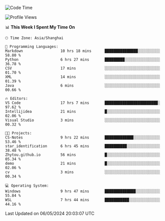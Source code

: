 <!--START_SECTION:waka-->
![Code Time](http://img.shields.io/badge/Code%20Time-1%2C668%20hrs%2020%20mins-blue)

![Profile Views](http://img.shields.io/badge/Profile%20Views-3-blue)

📊 **This Week I Spent My Time On** 

```text
🕑︎ Time Zone: Asia/Shanghai

💬 Programming Languages: 
Markdown                 10 hrs 18 mins      ███████████████░░░░░░░░░░   58.80 % 
Python                   6 hrs 27 mins       █████████░░░░░░░░░░░░░░░░   36.78 % 
CSV                      17 mins             ░░░░░░░░░░░░░░░░░░░░░░░░░   01.70 % 
XML                      14 mins             ░░░░░░░░░░░░░░░░░░░░░░░░░   01.39 % 
Java                     6 mins              ░░░░░░░░░░░░░░░░░░░░░░░░░   00.66 % 

🔥 Editors: 
VS Code                  17 hrs 7 mins       ████████████████████████░   97.62 % 
Intellijidea             21 mins             █░░░░░░░░░░░░░░░░░░░░░░░░   02.06 % 
Visual Studio            3 mins              ░░░░░░░░░░░░░░░░░░░░░░░░░   00.32 % 

🐱‍💻 Projects: 
CS-Notes                 9 hrs 22 mins       █████████████░░░░░░░░░░░░   53.46 % 
star_identification      6 hrs 45 mins       ██████████░░░░░░░░░░░░░░░   38.48 % 
Zhytou.github.io         56 mins             █░░░░░░░░░░░░░░░░░░░░░░░░   05.34 % 
demo                     21 mins             █░░░░░░░░░░░░░░░░░░░░░░░░   02.06 % 
cv                       3 mins              ░░░░░░░░░░░░░░░░░░░░░░░░░   00.34 % 

💻 Operating System: 
Windows                  9 hrs 47 mins       ██████████████░░░░░░░░░░░   55.84 % 
WSL                      7 hrs 44 mins       ███████████░░░░░░░░░░░░░░   44.16 % 
```


 Last Updated on 06/05/2024 20:03:07 UTC
<!--END_SECTION:waka-->
